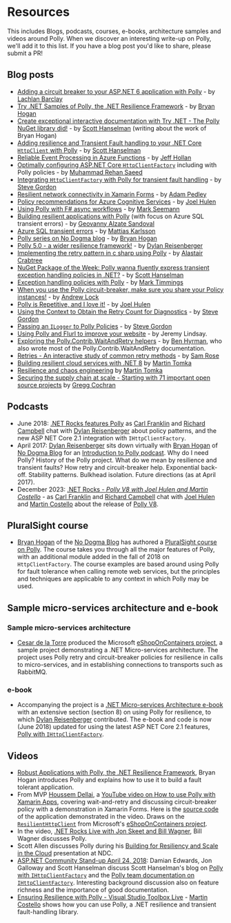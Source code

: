 # Resources

This includes Blogs, podcasts, courses, e-books, architecture samples and videos around Polly. When we discover an interesting write-up on Polly, we'll add it to this list. If you have a blog post you'd like to share, please submit a PR!

## Blog posts

- [Adding a circuit breaker to your ASP.NET 6 application with Polly](https://lachlanbarclay.net/2023/01/adding-a-circuit-breaker-to-asp-net-6-application) - by [Lachlan Barclay](https://lachlanbarclay.net/)
- [Try .NET Samples of Polly, the .NET Resilience Framework](https://github.com/bryanjhogan/trydotnet-polly) - by [Bryan Hogan](https://nodogmablog.bryanhogan.net/)
- [Create exceptional interactive documentation with Try .NET - The Polly NuGet library did!](https://www.hanselman.com/blog/CreateExceptionalInteractiveDocumentationWithTryNETThePollyNuGetLibraryDid.aspx) - by [Scott Hanselman](https://www.hanselman.com/about/) (writing about the work of Bryan Hogan)
- [Adding resilience and Transient Fault handling to your .NET Core `HttpClient` with Polly](https://www.hanselman.com/blog/AddingResilienceAndTransientFaultHandlingToYourNETCoreHttpClientWithPolly.aspx) - by [Scott Hanselman](https://www.hanselman.com/about/)
- [Reliable Event Processing in Azure Functions](https://hackernoon.com/reliable-event-processing-in-azure-functions-37054dc2d0fc) - by [Jeff Hollan](https://hackernoon.com/@jeffhollan)
- [Optimally configuring ASP.NET Core `HttpClientFactory`](https://rehansaeed.com/optimally-configuring-asp-net-core-httpclientfactory/) including with Polly policies - by [Muhammad Rehan Saeed](https://twitter.com/RehanSaeedUK/)
- [Integrating `HttpClientFactory` with Polly for transient fault handling](https://www.stevejgordon.co.uk/httpclientfactory-using-polly-for-transient-fault-handling) - by [Steve Gordon](https://www.stevejgordon.co.uk/)
- [Resilient network connectivity in Xamarin Forms](https://xamarinhelp.com/resilient-network-connectivity-xamarin-forms/) - by [Adam Pedley](http://xamarinhelp.com/contact/)
- [Policy recommendations for Azure Cognitive Services](https://www.thepollyproject.org/2018/03/06/policy-recommendations-for-azure-cognitive-services/) - by [Joel Hulen](https://www.thepollyproject.org/author/joel/)
- [Using Polly with F# async workflows](https://blog.ploeh.dk/2017/05/30/using-polly-with-f-async-workflows/) - by [Mark Seemann](https://blog.ploeh.dk/about/)
- [Building resilient applications with Polly](https://elvanydev.com/resilience-with-polly/) (with focus on Azure SQL transient errors) - by [Geovanny Alzate Sandoval](https://github.com/vany0114)
- [Azure SQL transient errors](https://hackernoon.com/azure-sql-transient-errors-7625ad6e0a06) - by [Mattias Karlsson](https://hackernoon.com/@devlead)
- [Polly series on No Dogma blog](https://nodogmablog.bryanhogan.net/tag/polly/) - by [Bryan Hogan](https://twitter.com/bryanjhogan)
- [Polly 5.0 - a wider resilience framework!](https://www.thepollyproject.org/2016/10/25/polly-5-0-a-wider-resilience-framework/) - by [Dylan Reisenberger](https://www.thepollyproject.org/author/dylan/)
- [Implementing the retry pattern in c sharp using Polly](https://alastaircrabtree.com/implementing-the-retry-pattern-using-polly/) - by [Alastair Crabtree](https://alastaircrabtree.com/about/)
- [NuGet Package of the Week: Polly wanna fluently express transient exception handling policies in .NET?](https://www.hanselman.com/blog/NuGetPackageOfTheWeekPollyWannaFluentlyExpressTransientExceptionHandlingPoliciesInNET.aspx) - by [Scott Hanselman](https://www.hanselman.com/about/)
- [Exception handling policies with Polly](https://putridparrot.com/blog/exception-handling-policies-with-polly/) - by [Mark Timmings](https://putridparrot.com/blog/about/)
- [When you use the Polly circuit-breaker, make sure you share your Policy instances!](https://andrewlock.net/when-you-use-the-polly-circuit-breaker-make-sure-you-share-your-policy-instances-2/) - by [Andrew Lock](https://andrewlock.net/about/)
- [Polly is Repetitive, and I love it!](https://www.appvnext.com/blog/2015/11/19/polly-is-repetitive-and-i-love-it) - by [Joel Hulen](https://www.thepollyproject.org/author/joel/)
- [Using the Context to Obtain the Retry Count for Diagnostics](https://www.stevejgordon.co.uk/polly-using-context-to-obtain-retry-count-diagnostics) - by [Steve Gordon](https://twitter.com/stevejgordon)
- [Passing an `ILogger` to Polly Policies](https://www.stevejgordon.co.uk/passing-an-ilogger-to-polly-policies) - by [Steve Gordon](https://twitter.com/stevejgordon)
- [Using Polly and Flurl to improve your website](https://jeremylindsayni.wordpress.com/2019/01/01/using-polly-and-flurl-to-improve-your-website/) - by Jeremy Lindsay.
- [Exploring the Polly.Contrib.WaitAndRetry helpers](https://hyr.mn/Polly-wait-and-retry/) - by [Ben Hyrman](https://twitter.com/hyrmn), who also wrote most of the Polly.Contrib.WaitAndRetry documentation.
- [Retries - An interactive study of common retry methods](https://encore.dev/blog/retries) - by [Sam Rose](https://twitter.com/samwhoo)
- [Building resilient cloud services with .NET 8](https://devblogs.microsoft.com/dotnet/building-resilient-cloud-services-with-dotnet-8/) by [Martin Tomka](https://github.com/martintmk)
- [Resilience and chaos engineering](https://devblogs.microsoft.com/dotnet/resilience-and-chaos-engineering/) by [Martin Tomka](https://github.com/martintmk)
- [Securing the supply chain at scale - Starting with 71 important open source projects](https://github.blog/open-source/maintainers/securing-the-supply-chain-at-scale-starting-with-71-important-open-source-projects/) by [Gregg Cochran](https://github.com/dubsopenhub)

## Podcasts

- June 2018: [.NET Rocks features Polly](https://www.dotnetrocks.com/?show=1556) as [Carl Franklin](https://twitter.com/carlfranklin) and [Richard Campbell](https://twitter.com/richcampbell) chat with [Dylan Reisenberger](https://twitter.com/softwarereisen) about policy patterns, and the new ASP NET Core 2.1 integration with `IHttpClientFactory`.
- April 2017: [Dylan Reisenberger](https://twitter.com/softwarereisen) sits down virtually with [Bryan Hogan](https://twitter.com/bryanjhogan) of [No Dogma Blog](https://nodogmablog.bryanhogan.net/) for an [Introduction to Polly podcast](https://nodogmapodcast.bryanhogan.net/71-dylan-reisenberger-the-polly-project/). Why do I need Polly? History of the Polly project. What do we mean by resilience and transient faults? How retry and circuit-breaker help. Exponential back-off. Stability patterns. Bulkhead isolation. Future directions (as at April 2017).
- December 2023: [.NET Rocks - _Polly V8 with Joel Hulen and Martin Costello_](https://www.dotnetrocks.com/details/1875) - as [Carl Franklin](https://twitter.com/carlfranklin) and [Richard Campbell](https://twitter.com/richcampbell) chat with [Joel Hulen](https://github.com/joelhulen) and [Martin Costello](https://github.com/martincostello) about the release of [Polly V8](https://github.com/App-vNext/Polly/releases/tag/8.0.0).

## PluralSight course

- [Bryan Hogan](https://twitter.com/bryanjhogan) of the [No Dogma Blog](https://nodogmablog.bryanhogan.net/) has authored a [PluralSight course on Polly](https://www.pluralsight.com/courses/polly-fault-tolerant-web-service-requests). The course takes you through all the major features of Polly, with an additional module added in the fall of 2018 on `HttpClientFactory`. The course examples are based around using Polly for fault tolerance when calling remote web services, but the principles and techniques are applicable to any context in which Polly may be used.

## Sample micro-services architecture and e-book

### Sample micro-services architecture

- [Cesar de la Torre](https://github.com/CESARDELATORRE) produced the Microsoft [eShopOnContainers project](https://github.com/dotnet-architecture/eShopOnContainers), a sample project demonstrating a .NET Micro-services architecture. The project uses Polly retry and circuit-breaker policies for resilience in calls to micro-services, and in establishing connections to transports such as RabbitMQ.

### e-book

- Accompanying the project is a [.NET Micro-services Architecture e-book](https://www.microsoft.com/net/download/thank-you/microservices-architecture-ebook) with an extensive section (section 8) on using Polly for resilience, to which [Dylan Reisenberger](https://twitter.com/softwarereisen) contributed. The e-book and code is now (June 2018) updated for using the latest ASP NET Core 2.1 features, [Polly with `IHttpClientFactory`](https://github.com/App-vNext/Polly/wiki/Polly-and-HttpClientFactory).

## Videos

- [Robust Applications with Polly, the .NET Resilience Framework](https://www.infoq.com/presentations/polly), Bryan Hogan introduces Polly and explains how to use it to build a fault tolerant application.
- From MVP [Houssem Dellai](https://github.com/HoussemDellai), a [YouTube video on How to use Polly with Xamarin Apps](https://www.youtube.com/watch?v=7vsN0RkFN_E), covering wait-and-retry and discussing circuit-breaker policy with a demonstration in Xamarin Forms. Here is the [source code](https://github.com/HoussemDellai/ResilientHttpClient) of the application demonstrated in the video. Draws on the [`ResilientHttpClient`](https://github.com/dotnet-architecture/eShopOnContainers/blob/dev/src/BuildingBlocks/Resilience/Resilience.Http/ResilientHttpClient.cs) from Microsoft's [eShopOnContainers project](https://github.com/dotnet-architecture/eShopOnContainers).
- In the video, [.NET Rocks Live with Jon Skeet and Bill Wagner](https://youtu.be/LCj7h7ZoHA8?t=1617), Bill Wagner discusses Polly.
- Scott Allen discusses Polly during his [Building for Resiliency and Scale in the Cloud](https://youtu.be/SFLu6jZWXGs?t=1440) presentation at NDC.
- [ASP.NET Community Stand-up April 24, 2018](https://youtu.be/k0Xy-5zE9to?t=12m22s): Damian Edwards, Jon Galloway and Scott Hanselman discuss Scott Hanselman's blog on [Polly with `IHttpClientFactory`](https://www.hanselman.com/blog/AddingResilienceAndTransientFaultHandlingToYourNETCoreHttpClientWithPolly.aspx) and the [Polly team documentation on `IHttpClientFactory`](https://github.com/App-vNext/Polly/wiki/Polly-and-HttpClientFactory). Interesting background discussion also on feature richness and the importance of good documentation.
- [Ensuring Resilience with Polly - Visual Studio Toolbox Live](https://www.youtube.com/live/_cPouhmUO-A?si=07KlpPQFRnPWfym7&t=154) - [Martin Costello](https://github.com/martincostello) shows how you can use Polly, a .NET resilience and transient fault-handling library.

